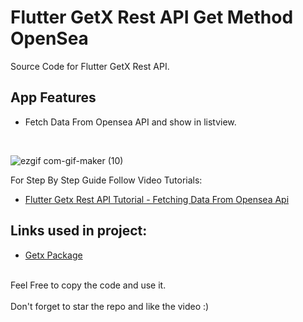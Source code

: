 # Flutter GetX Rest API Get Method OpenSea

Source Code for Flutter GetX Rest API.<br>

## App Features
- Fetch Data From Opensea API and show in listview.<br>
<br>

![ezgif com-gif-maker (10)](https://user-images.githubusercontent.com/41961773/183560977-29440414-bdc1-4d9c-a476-859cb326a769.gif)



For Step By Step Guide Follow Video Tutorials:
- [Flutter Getx Rest API Tutorial - Fetching Data From Opensea Api](https://bit.ly/3d0N7Vx)

## Links used in project:

- [Getx Package](https://bit.ly/3SobWuW)
<br><br>

Feel Free to copy the code and use it.<br><br>
Don't forget to star the repo and like the video :)
